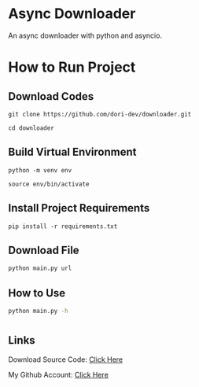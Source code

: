 # Async Downloader

An async downloader with python and asyncio.

#

# How to Run Project

## Download Codes

```
git clone https://github.com/dori-dev/downloader.git
```

```
cd downloader
```

## Build Virtual Environment

```
python -m venv env
```

```
source env/bin/activate
```

## Install Project Requirements

```
pip install -r requirements.txt
```

## Download File

```bash
python main.py url
```

## How to Use

```bash
python main.py -h
```

#

## Links

Download Source Code: [Click Here](https://github.com/dori-dev/downloader/archive/refs/heads/master.zip)

My Github Account: [Click Here](https://github.com/dori-dev/)
